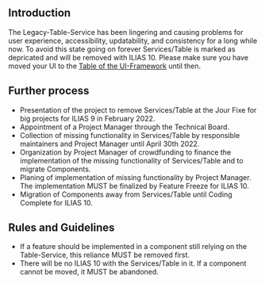 ## Introduction

The Legacy-Table-Service has been lingering and causing problems for user experience, accessibility, updatability, and consistency for a long while now. To avoid this state going on forever Services/Table is marked as depricated and will be removed with ILIAS 10. Please make sure you have moved your UI to the [Table of the UI-Framework](https://github.com/ILIAS-eLearning/ILIAS/tree/trunk/src/UI/Component/Table) until then.

## Further process
* Presentation of the project to remove Services/Table at the Jour Fixe for big projects for ILIAS 9 in February 2022.
* Appointment of a Project Manager through the Technical Board.
* Collection of missing functionality in Services/Table by responsible maintainers and Project Manager until April 30th 2022.
* Organization by Project Manager of crowdfunding to finance the implementation of the missing functionality of Services/Table and to migrate Components.
* Planing of implementation of missing functionality by Project Manager. The implementation MUST be finalized by Feature Freeze for ILIAS 10.
* Migration of Components away from Services/Table until Coding Complete for ILIAS 10.

## Rules and Guidelines
* If a feature should be implemented in a component still relying on the Table-Service, this reliance MUST be removed first.
* There will be no ILIAS 10 with the Services/Table in it. If a component cannot be moved, it MUST be abandoned.
